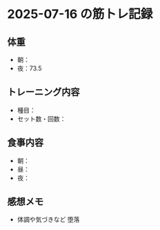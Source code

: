 # 2025-07-16 の筋トレ記録

## 体重
- 朝：
- 夜：73.5

## トレーニング内容
- 種目：
- セット数・回数：

## 食事内容
- 朝：
- 昼：
- 夜：

## 感想メモ
- 体調や気づきなど
堕落
